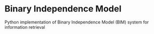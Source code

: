 # Binary Independence Model
Python implementation of Binary Independence Model (BIM) system for information retrieval 
